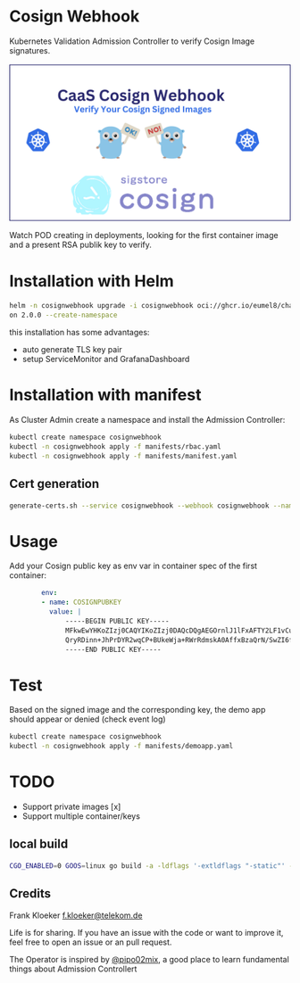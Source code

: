# Cosign Webhook

Kubernetes Validation Admission Controller to verify Cosign Image signatures.

<img src="cosignwebhook.png" alt="cosignwebhook" width="680"/>

Watch POD creating in deployments, looking for the first container image and a present RSA publik key to verify.

# Installation with Helm

```bash
helm -n cosignwebhook upgrade -i cosignwebhook oci://ghcr.io/eumel8/charts/cosignwebhook --versi
on 2.0.0 --create-namespace
```

this installation has some advantages:

* auto generate TLS key pair
* setup ServiceMonitor and GrafanaDashboard

# Installation with manifest

As Cluster Admin create a namespace and install the Admission Controller:

```bash
kubectl create namespace cosignwebhook
kubectl -n cosignwebhook apply -f manifests/rbac.yaml
kubectl -n cosignwebhook apply -f manifests/manifest.yaml
```

## Cert generation

```bash
generate-certs.sh --service cosignwebhook --webhook cosignwebhook --namespace cosignwebhook --secret cosignwebhook
```

# Usage

Add your Cosign public key as env var in container spec of the first container:

```yaml
        env:
        - name: COSIGNPUBKEY
          value: |
              -----BEGIN PUBLIC KEY-----
              MFkwEwYHKoZIzj0CAQYIKoZIzj0DAQcDQgAEGOrnlJ1lFxAFTY2LF1vCuVHNZr9H
              QryRDinn+JhPrDYR2wqCP+BUkeWja+RWrRdmskA0AffxBzaQrN/SwZI6fA==
              -----END PUBLIC KEY-----
```

# Test

Based on the signed image and the corresponding key, the demo app should appear or denied (check event log)

```bash
kubectl create namespace cosignwebhook
kubectl -n cosignwebhook apply -f manifests/demoapp.yaml
```

# TODO

* Support private images [x]
* Support multiple container/keys

## local build

```bash
CGO_ENABLED=0 GOOS=linux go build -a -ldflags '-extldflags "-static"' -o cosignwebhook
```
## Credits

Frank Kloeker f.kloeker@telekom.de

Life is for sharing. If you have an issue with the code or want to improve it, feel free to open an issue or an pull request.

The Operator is inspired by [@pipo02mix](https://github.com/pipo02mix/grumpy), a good place
to learn fundamental things about Admission Controllert
